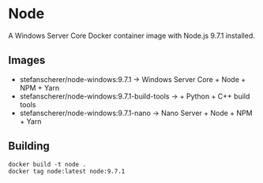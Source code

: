 # Node

A Windows Server Core Docker container image with Node.js 9.7.1 installed.

## Images

- stefanscherer/node-windows:9.7.1 -> Windows Server Core + Node + NPM + Yarn
- stefanscherer/node-windows:9.7.1-build-tools -> + Python + C++ build tools
- stefanscherer/node-windows:9.7.1-nano -> Nano Server + Node + NPM + Yarn

## Building

```
docker build -t node .
docker tag node:latest node:9.7.1
```
